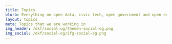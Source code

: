 ```yaml
---
title: Topics
blurb: Everything on open data, civic tech, open government and open education
layout: topics
meta: Topics that we are working in
img_header: /okf/social-og/themen-social-og.png
img_social: /okf/social-og/ifg-social-og.png
---
```

